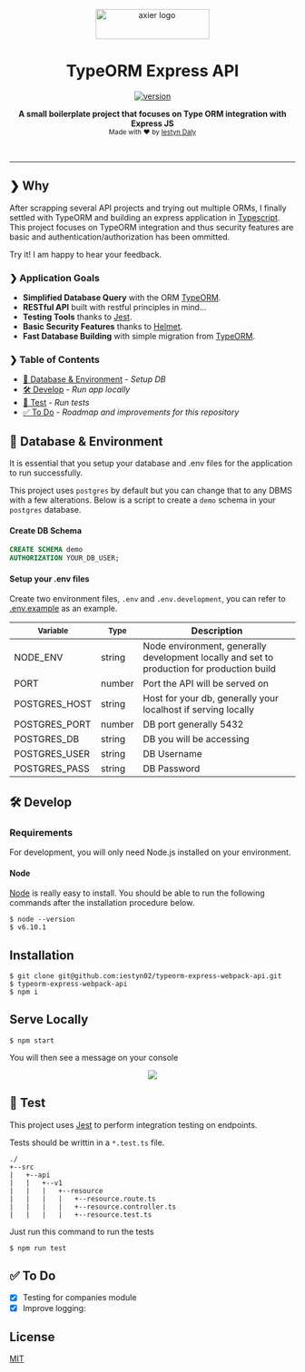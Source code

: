 <p align="center">
  <a href="https://axier.io/">
    <img width="200" height="53" src="https://i.imgur.com/6GBAjV1.png" alt="axier logo">
  </a>
</p>

<h1 align="center">TypeORM Express API</h1>

<p align="center">
  <a href="https://github.com/iestyn02/typeorm-express-webpack-api">
    <img src="https://img.shields.io/badge/version-1.0.6-green.svg" alt="version" />
  </a>
</p>

<p align="center">
  <b>A small boilerplate project that focuses on Type ORM integration with Express JS</b></br>
  <sub>Made with ❤️ by <a href="https://www.linkedin.com/in/iestyn-d-24765273/">Iestyn Daly</a></sub>
</p>

<br />

<hr />

## ❯ Why

After scrapping several API projects and trying out multiple ORMs, I finally settled with TypeORM and building an express application in <a href="https://www.typescriptlang.org/">Typescript</a>.  This project focuses on TypeORM integration and thus security features are basic and authentication/authorization has been ommitted.

Try it! I am happy to hear your feedback.

### ❯ Application Goals

- **Simplified Database Query** with the ORM [TypeORM](https://github.com/typeorm/typeorm).
- **RESTful API** built with restful principles in mind...
- **Testing Tools** thanks to [Jest](https://facebook.github.io/jest).
- **Basic Security Features** thanks to [Helmet](https://helmetjs.github.io/).
- **Fast Database Building** with simple migration from [TypeORM](https://github.com/typeorm/typeorm).

### ❯ Table of Contents

-   [📙 Database & Environment](https://github.com/iestyn02/typeorm-express-webpack-api#-database) - _Setup DB_
-   [🛠 Develop](https://github.com/iestyn02/typeorm-express-webpack-api#-develop) - _Run app locally_
-   [🔬 Test](https://github.com/iestyn02/typeorm-express-webpack-api#-test) - _Run tests_
-   ️️[✅ To Do](https://github.com/iestyn02/typeorm-express-webpack-api#-to-do) - _Roadmap and improvements for this repository_

## 📙 Database & Environment

It is essential that you setup your database and .env files for the application to run successfully.

This project uses `postgres` by default but you can change that to any DBMS with a few alterations.  Below is a script to create a `demo` schema in your `postgres` database.

#### Create DB Schema

```sql
CREATE SCHEMA demo
AUTHORIZATION YOUR_DB_USER;
```

#### Setup your .env files

Create two environment files, `.env` and `.env.development`, you can refer to [.env.example](https://github.com/iestyn02/typeorm-express-webpack-api/blob/master/.env.example) as an example.

| <sup>Variable</sup> | <sup>Type</sup> | Description                                                                                |
|---------------------|-----------------|--------------------------------------------------------------------------------------------|
| NODE_ENV            | string          | Node environment, generally development locally and set to production for production build |
| PORT                | number          | Port the API will be served on                                                             |
| POSTGRES_HOST       | string          | Host for your db, generally your localhost if serving locally                              |
| POSTGRES_PORT       | number          | DB port generally 5432                                                                     |
| POSTGRES_DB         | string          | DB you will be accessing                                                                   |
| POSTGRES_USER       | string          | DB Username                                                                                |
| POSTGRES_PASS       | string          | DB Password                                                                                |

## 🛠 Develop

### Requirements
For development, you will only need Node.js installed on your environment.

#### Node

[Node](http://nodejs.org/) is really easy to install.
You should be able to run the following commands after the installation procedure
below.

```
$ node --version
$ v6.10.1
```

## Installation

```
$ git clone git@github.com:iestyn02/typeorm-express-webpack-api.git
$ typeorm-express-webpack-api
$ npm i
```

## Serve Locally

```
$ npm start
```

You will then see a message on your console

<p align="center"><img src="https://i.imgur.com/tgWQwSp.jpg"></p>

## 🔬 Test

This project uses [Jest](https://jestjs.io/) to perform integration testing on endpoints.

Tests should be writtin in a `*.test.ts` file.

```
./
+--src
|   +--api
|   |   +--v1
|   |   |   +--resource
|   |   |   |   +--resource.route.ts
|   |   |   |   +--resource.controller.ts
|   |   |   |   +--resource.test.ts
```

Just run this command to run the tests

```
$ npm run test
```

## ✅ To Do

-   [x] Testing for companies module
-   [x] Improve logging:

## License

[MIT](https://github.com/iestyn02/typeorm-express-webpack-api/blob/master/LICENSE)
